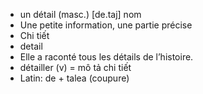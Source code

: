 
- un détail (masc.)	[de.taj]	nom
- Une petite information, une partie précise
- Chi tiết
- detail
- Elle a raconté tous les détails de l’histoire.
- détailler (v) = mô tả chi tiết
- Latin: de + talea (coupure)